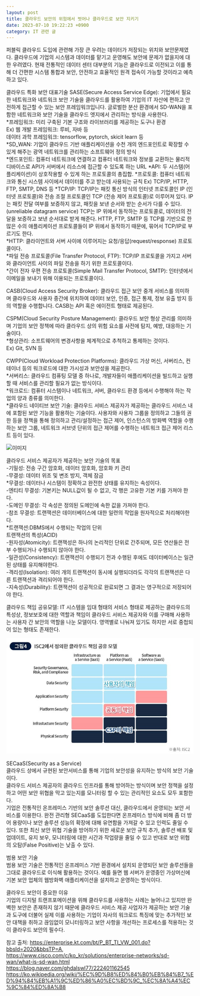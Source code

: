 ```yaml
---
layout: post
title: 클라우드 보안의 위험에서 벗어나 클라우드로 보안 지키기 
date: 2023-07-10 19:22:23 +0900
category: IT 관련 글
---
```


퍼블릭 클라우드 도입에 관련해 가장 큰 우려는 데이터가 저장되는 위치와 보안문제였다. 클라우드에 기업의 시스템과 데이터를 맡기고 운영해도 보안에 문제가 없을지에 대한 우려였다. 
현재 전통적인 데이터 센터 대부분의 기능은 클라우드로 이전되고 이를 통해 더 간편한 시스템 통합과 보안, 안전하고 효율적인 원격 접속이 가능할 것이라고 예측하고 있다. 

클라우드 특화 보안 대표기술
SASE(Secure Access Service Edge): 기업에서 필요한 네트워크와 네트워크 보안 기술을 클라우드를 활용하여 기업의 IT 자산에 편하고 안전하게 접근할 수 있는 보안 프레임워크입니다. 글로벌한 분산 환경에서 SD-WAN을 포함한 네트워크와 보안 기술을 클라우드 엣지에서 관리하는 방식을 사용한다.  
*프레임워크: 미리 구축된 기본 구조와 라이브러리를 제공하는 도구나 환경  
            Ex) 웹 개발 프레임워크: 루비, 자바 등  
                데이터 과학 프레임워크: tensorflow, pytorch, skicit learn 등  
*SD_WAN: 기업이 클라우드 기반 애플리케이션을 수천 개의 엔드포인트로 확장할 수 있게 해주는 광역 네트워크를 관리하는 소프트웨어 정의 방식  
*엔드포인트: 컴퓨터 네트워크에 연결하고 컴퓨터 네트워크와 정보를 교환하는 물리적 디바이스로 API가 서버에서 리소스에 접근할 수 있도록 하는 URL
*API: 두 시스템(어플리케이션)이 상호작용할 수 있게 하는 프로토콜의 총집합.
*프로토콜: 컴퓨터 네트워크와 통신 시스템 사이에서 데이터를 주고 받는데 사용되는 규칙
           Ex) TCP/IP, HTTP, FTP, SMTP, DNS 등 
*TCP/IP: TCP/IP는 패킷 통신 방식의 인터넷 프로토콜인 IP (인터넷 프로토콜)와 전송 조절 프로토콜인 TCP (전송 제어 프로토콜)로 이루어져 있다. IP는 패킷 전달 여부를 보증하지 않고, 패킷을 보낸 순서와 받는 순서가 다를 수 있다.(unreliable datagram service) TCP는 IP 위에서 동작하는 프로토콜로, 데이터의 전달을 보증하고 보낸 순서대로 받게 해준다. HTTP, FTP, SMTP 등 TCP를 기반으로 한 많은 수의 애플리케이션 프로토콜들이 IP 위에서 동작하기 때문에, 묶어서 TCP/IP로 부르기도 한다.  
*HTTP: 클라이언트와 서버 사이에 이루어지는 요청/응답(request/response) 프로토콜이다.  
*파일 전송 프로토콜(File Transfer Protocol, FTP): TCP/IP 프로토콜을 가지고 서버와 클라이언트 사이의 파일 전송을 하기 위한 프로토콜이다.  
*간이 전자 우편 전송 프로토콜(Simple Mail Transfer Protocol, SMTP): 인터넷에서 이메일을 보내기 위해 이용되는 프로토콜이다.  

CASB(Cloud Access Security Broker): 클라우드 접근 보안 중개 서비스를 의미하며 클라우드와 사용자 중간에 위치하여 데이터 보안, 인증, 접근 통제, 정보 유출 방지 등의 역할을 수행합니다. CASB는 API 혹은 에이전트 형태로 제공된다.  

CSPM(Cloud Security Posture Management): 클라우드 보안 형상 관리를 의미하며 기업의 보안 정책에 따라 클라우드 상의 위험 요소를 사전에 탐지, 예방, 대응하는 기술이다.  
*형상관리: 소프트웨어의 변경사항을 체계적으로 추척하고 통제하는 것이다.  
          Ex) Git, SVN 등

CWPP(Cloud Workload Protection Platforms): 클라우드 가상 머신, 서버리스, 컨테이너 등의 워크로드에 대한 가시성과 보안성을 제공한다.  
*서버리스: 클라우드 컴퓨팅 모델 중 하나로, 개발자들이 애플리케이션을 빌드하고 실행할 때 서비스를 관리할 필요가 없는 방식이다.  
*워크로드: 컴퓨터 시스템이나 네트워크, 서버, 클라우드 환경 등에서 수행해야 하는 작업의 양과 종류를 의미한다.  
*클라우드 네이티브 보안 기술: 클라우드 서비스 제공자가 제공하는 클라우드 서비스 내에 포함된 보안 기능을 활용하는 기술이다. 사용자와 사용자 그룹을 정의하고 그들의 권한 등을 정책을 통해 정의하고 관리/설정하는 접근 제어, 인스턴스의 방화벽 역할을 수행하는 보안 그룹, 네트워크 서브넷 단위의 접근 제어를 수행하는 네트워크 접근 제어 리스트 등이 있다.  

![이미지]("./image/1.jpg")  

클라우드 서비스 제공자가 제공하는 보안 기술의 목표  
-기밀성: 전송 구간 암호화, 데이터 암호화, 암호화 키 관리  
-무결성: 데이터 위조 및 변조 방지, 객체 잠금   
*무결성: 데이터나 시스템이 정확하고 완전한 상태를 유지하는 속성이다.  
-엔티티 무결성: 기본키는 NULL값이 될 수 없고, 각 행은 고유한 기본 키를 가져야 한다.  
-도메인 무결성: 각 속성은 정의된 도메인에 속한 값을 가져야 한다.  
-참조 무결성: 트랜잭션은 데이터베이스에 대한 일련의 작업을 원자적으로 처리해야한다.  
*트랜잭션:DBMS에서 수행되는 작업의 단위  
트랜잭션의 특성(ACID)  
-원자성(Atomicity): 트랜잭성은 하나의 논리적인 단위로 간주되며, 모든 연산들은 전부 수행되거나 수행되지 않아야 한다.  
-일관성(Consistency): 트랜잭션이 수행되기 전과 수행된 후에도 데이터베이스는 일관된 상태를 유지해야한다.  
-격리성(Isolation): 여러 개의 트랜잭션이 동시에 실행되더라도 각각의 트랜잭션은 다른 트랜잭션과 격리되어야 한다.  
 -지속성(Durability): 트랜잭션이 성공적으로 완료되면 그 결과는 영구적으로 저장되어야 한다.  

클라우드 책임 공유모델: IT 시스템을 임대 형태의 서비스 형태로 제공하는 클라우드의 특성상, 정보보호에 대한 역할과 책임이 클라우드 서비스 제공자와 이를 구매해 사용하는 사용자 간 보안의 역할을 나눈 모델이다. 영역별로 나눠져 있기도 하지만 서로 중첩되어 있는 형태도 존재한다.  
  
![이미지2](https://github.com/shina1221/shina1221.github.io/blob/main/_posts/IT%20%EA%B4%80%EB%A0%A8%20%EA%B8%80/%EC%9D%B4%EB%AF%B8%EC%A7%80/2.jpg)  

SECaaS(Security as a Service)  
클라우드 상에서 규현된 보안서비스를 통해 기업의 보안성을 유지하는 방식의 보안 기술이다.  
클라우드 서비스 제공자의 클라우드 인프라를 통해 방어하는 방식이며 보안 정책을 설정하고 어떤 보안 위협을 막고 있는지를 모니터링 할 수 있는 관리적인 요소도 모두 포함한다.  
기업은 전통적인 온프레미스 기반의 보안 솔루션 대신, 클라우드에서 운영되는 보안 서비스를 이용한다. 완전 관리형 SECaaS를 도입한다면 온프레미스 방식에 비해 좀 더 방어 용량이나 보안 솔루션 성능의 확장에 대해 유연함을 가져갈 수 있고 인력도 줄일 수 있다. 또한 최신 보안 위협 기술을 방어하기 위한 새로운 보안 규칙 추가, 솔루션 배포 및 업데이트, 유지 보우, 모니터링에 대한 시간과 작업량을 줄일 수 있고 반대로 보안 위협의 오탐(False Positive)는 낮출 수 있다.  

범용 보안 기술  
범용 보안 기술은 전통적인 온프레미스 기반 환경에서 설치되 운영되던 보안 솔루션들을 그대로 클라우드로 이식해 활용하는 것이다. 예를 들면 웹 서버가 운영중인 가상머신에 기본 보안 업체의 웹방화벽 애플리케이션을 설치하고 운영하는 방식이다.  

클라우드 보안이 중요한 이유    
기업의 디지털 트랜프포메이션을 위해 클라우드를 사용하는 사례는 늘어나고 있지만 완벽한 보안은 존재하지 않기 때문에 클라우드 서비스 제공 사업자가 제공하는 보안 기술과 도구에 더불어 실제 이를 사용하는 기업이 자사의 워크로드 특징에 맞는 추가적인 보안 대책을 취하고 끊임없이 모니터링하고 보안 사항을 개선하는 프로세스를 적용하는 것이 클라우드 보안의 필수다.  

참고 출처: https://enterprise.kt.com/bt/P_BT_TI_VW_001.do?bbsId=2020&bbsTP=A,  
https://www.cisco.com/c/ko_kr/solutions/enterprise-networks/sd-wan/what-is-sd-wan.html  
https://blog.naver.com/ghdalswl77/222401162545  
https://ko.wikipedia.org/wiki/%EC%9D%B8%ED%84%B0%EB%84%B7_%ED%94%84%EB%A1%9C%ED%86%A0%EC%BD%9C_%EC%8A%A4%EC%9C%84%ED%8A%B8  
